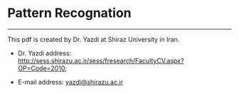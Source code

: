# Pattern Recognation

--------------------------------

This pdf is created by Dr. Yazdi at Shiraz University in Iran.

* Dr. Yazdi address: http://sess.shirazu.ac.ir/sess/fresearch/FacultyCV.aspx?OP=Code=2010;

* E-mail address: yazdi@shirazu.ac.ir
 
